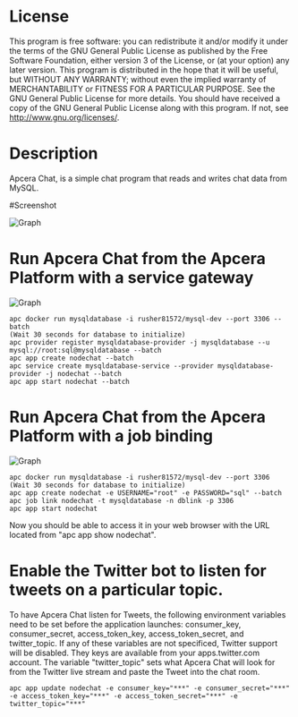 # License
This program is free software: you can redistribute it and/or modify it under the terms of the GNU General Public License as published by the Free Software Foundation, either version 3 of the License, or (at your option) any later version. This program is distributed in the hope that it will be useful, but WITHOUT ANY WARRANTY; without even the implied warranty of MERCHANTABILITY or FITNESS FOR A PARTICULAR PURPOSE. See the GNU General Public License for more details. You should have received a copy of the GNU General Public License along with this program. If not, see <http://www.gnu.org/licenses/>.

# Description 
Apcera Chat, is a simple chat program that reads and writes chat data from MySQL.

#Screenshot

![Graph](https://linux-toys.com/apcera-nodechat.png)

# Run Apcera Chat from the Apcera Platform with a service gateway
![Graph](https://www.linux-toys.com/apcerachat_sg.png)
```
apc docker run mysqldatabase -i rusher81572/mysql-dev --port 3306 --batch
(Wait 30 seconds for database to initialize)
apc provider register mysqldatabase-provider -j mysqldatabase --u mysql://root:sql@mysqldatabase --batch
apc app create nodechat --batch
apc service create mysqldatabase-service --provider mysqldatabase-provider -j nodechat --batch
apc app start nodechat --batch
```

# Run Apcera Chat from the Apcera Platform with a job binding
![Graph](https://www.linux-toys.com/apcerachat_job.png)
```
apc docker run mysqldatabase -i rusher81572/mysql-dev --port 3306
(Wait 30 seconds for database to initialize)
apc app create nodechat -e USERNAME="root" -e PASSWORD="sql" --batch 
apc job link nodechat -t mysqldatabase -n dblink -p 3306
apc app start nodechat
```

Now you should be able to access it in your web browser with the URL located from "apc app show nodechat".

# Enable the Twitter bot to listen for tweets on a particular topic.
To have Apcera Chat listen for Tweets, the following environment variables need to be set before the application launches: consumer_key, consumer_secret, access_token_key, access_token_secret, and twitter_topic. If any of these variables are not specificed, Twitter support will be disabled. They keys are available from your apps.twitter.com account. The variable "twitter_topic" sets what Apcera Chat will look for from the Twitter live stream and paste the Tweet into the chat room. 
```
apc app update nodechat -e consumer_key="***" -e consumer_secret="***" -e access_token_key="***" -e access_token_secret="***" -e twitter_topic="***"
```
